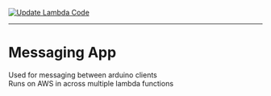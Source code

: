[![Update Lambda Code](https://github.com/AaronLi/messaging-app-python/actions/workflows/deploy.yml/badge.svg)](https://github.com/AaronLi/messaging-app-python/actions/workflows/deploy.yml)

---
# Messaging App
Used for messaging between arduino clients  
Runs on AWS in across multiple lambda functions
